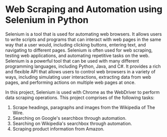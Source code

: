 # Web Scraping and Automation using Selenium in Python

Selenium is a tool that is used for automating web browsers. It allows users to write scripts and programs that can interact with web pages in the same way that a user would, including clicking buttons, entering text, and navigating to different pages. Selenium is often used for web scraping, testing web applications, and automating repetitive tasks on the web.
Selenium is a powerful tool that can be used with many different programming languages, including Python, Java, and C#. It provides a rich and flexible API that allows users to control web browsers in a variety of ways, including simulating user interactions, extracting data from web pages, and performing actions on multiple web pages at once.

In this project, Selenium is used with Chrome as the WebDriver to perform data scraping operations. This project comprises of the following tasks:
1. Scrape headings, paragraphs and images from the Wikipedia of The Wire.
2. Searching on Google's searchbox through automation.
3. Searching on Wikipedia's searchbox through automation. 
4. Scraping product information from Amazon.
